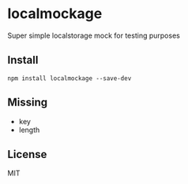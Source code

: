 # localmockage

Super simple localstorage mock for testing purposes


## Install

```
npm install localmockage --save-dev
```

## Missing

- key
- length

## License

MIT
